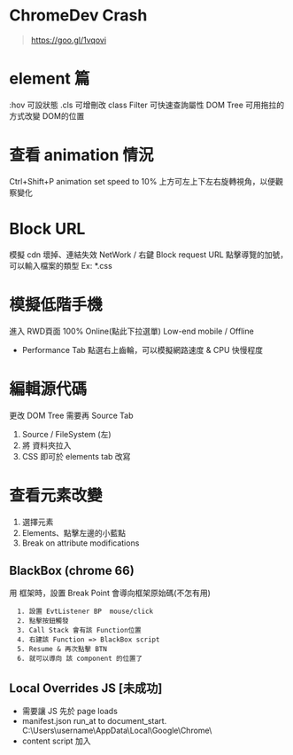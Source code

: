 # ChromeDev Crash
> https://goo.gl/1vqovi

# element 篇
:hov 可設狀態
.cls 可增刪改 class
Filter 可快速查詢屬性
DOM Tree 可用拖拉的方式改變 DOM的位置

# 查看 animation 情況
Ctrl+Shift+P animation
set speed to 10%
上方可左上下左右旋轉視角，以便觀察變化

# Block URL
模擬 cdn 壞掉、連結失效
NetWork / 右鍵 Block request URL
點擊導覽的加號，可以輸入檔案的類型
Ex: *.css 

# 模擬低階手機
進入 RWD頁面 100% Online(點此下拉選單)
Low-end mobile / Offline
* Performance Tab
點選右上齒輪，可以模擬網路速度 & CPU 快慢程度

# 編輯源代碼
更改 DOM Tree 需要再 Source Tab
1. Source / FileSystem (左)
2. 將 資料夾拉入
3. CSS 即可於 elements tab 改寫

# 查看元素改變
1. 選擇元素
2. Elements、點擊左邊的小藍點
3. Break on  attribute modifications

## BlackBox (chrome 66)
用 框架時，設置 Break Point 會導向框架原始碼(不怎有用)
```
  1. 設置 EvtListener BP  mouse/click
  2. 點擊按鈕觸發
  3. Call Stack 會有該 Function位置
  4. 右建該 Function => BlackBox script
  5. Resume & 再次點擊 BTN
  6. 就可以導向 該 component 的位置了
```
## Local Overrides JS [未成功]
* 需要讓 JS 先於 page loads
* manifest.json
run_at to document_start.
C:\Users\username\AppData\Local\Google\Chrome\
* content script
加入 <script>

## Local Overrides css  (chrome 65)
儲存 用 devTools 改變 網頁的元素樣式
* 無法改 element.style & DOM Tree
```
  1. Source / Overrides(左上tab)
  2. 選擇儲存處
  3. 修改樣式 => reload
  4. 按下 F12 即可套用上次修改的樣式

  Make your changes. After you add a folder you can switch to the network tab and right click on any file and select “Save for overrides”. I have already overridden scripts.js so it shows with a “blue dot”.
```

## Accessibility Tab (chrome 65)
點擊元素、Accessibility Tree
可以看階層 & aria attribute

## Audits SEO Tab  (chrome 65)
* 18/7月起 會將 PageSpeed 納入 SEO 排行

## Performance
可以 record 多段操作，會分析
* JS 執行時間
* Rendering / Painting

## Performance Monitor
Ctrl+Shift+P performance monitor
可以查看當前 CPU 用量、 JS記憶體占用
Frame 是 DOM Frames
* 要查看 FPS 可用 
Ctrl+Shift+P FPS meter

# Debugging JS
Source Tab
Call Stack / Scope / Break Point
* DOM Breakpoints
* DOM Change Breakpoints

## Event Listener Breakpoints [重要好用]
1. 點擊想要偵測的事件 mouse / click
2. 點擊按鈕
3. 會顯示該行 Code 位置
如果那行非你要的 按上方的 箭頭
4. Resume script execution
5. 或是按上下按鈕 執行下一行 Code